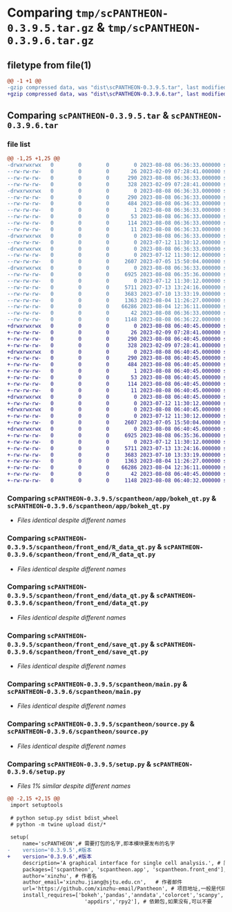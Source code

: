 # Comparing `tmp/scPANTHEON-0.3.9.5.tar.gz` & `tmp/scPANTHEON-0.3.9.6.tar.gz`

## filetype from file(1)

```diff
@@ -1 +1 @@
-gzip compressed data, was "dist\scPANTHEON-0.3.9.5.tar", last modified: Tue Aug  8 06:36:33 2023, max compression
+gzip compressed data, was "dist\scPANTHEON-0.3.9.6.tar", last modified: Tue Aug  8 06:40:45 2023, max compression
```

## Comparing `scPANTHEON-0.3.9.5.tar` & `scPANTHEON-0.3.9.6.tar`

### file list

```diff
@@ -1,25 +1,25 @@
-drwxrwxrwx   0        0        0        0 2023-08-08 06:36:33.000000 scPANTHEON-0.3.9.5/
--rw-rw-rw-   0        0        0       26 2023-02-09 07:28:41.000000 scPANTHEON-0.3.9.5/MANIFEST.in
--rw-rw-rw-   0        0        0      290 2023-08-08 06:36:33.000000 scPANTHEON-0.3.9.5/PKG-INFO
--rw-rw-rw-   0        0        0      328 2023-02-09 07:28:41.000000 scPANTHEON-0.3.9.5/README.md
-drwxrwxrwx   0        0        0        0 2023-08-08 06:36:33.000000 scPANTHEON-0.3.9.5/scPANTHEON.egg-info/
--rw-rw-rw-   0        0        0      290 2023-08-08 06:36:33.000000 scPANTHEON-0.3.9.5/scPANTHEON.egg-info/PKG-INFO
--rw-rw-rw-   0        0        0      484 2023-08-08 06:36:33.000000 scPANTHEON-0.3.9.5/scPANTHEON.egg-info/SOURCES.txt
--rw-rw-rw-   0        0        0        1 2023-08-08 06:36:33.000000 scPANTHEON-0.3.9.5/scPANTHEON.egg-info/dependency_links.txt
--rw-rw-rw-   0        0        0       53 2023-08-08 06:36:33.000000 scPANTHEON-0.3.9.5/scPANTHEON.egg-info/entry_points.txt
--rw-rw-rw-   0        0        0      114 2023-08-08 06:36:33.000000 scPANTHEON-0.3.9.5/scPANTHEON.egg-info/requires.txt
--rw-rw-rw-   0        0        0       11 2023-08-08 06:36:33.000000 scPANTHEON-0.3.9.5/scPANTHEON.egg-info/top_level.txt
-drwxrwxrwx   0        0        0        0 2023-08-08 06:36:33.000000 scPANTHEON-0.3.9.5/scpantheon/
--rw-rw-rw-   0        0        0        0 2023-07-12 11:30:12.000000 scPANTHEON-0.3.9.5/scpantheon/__init__.py
-drwxrwxrwx   0        0        0        0 2023-08-08 06:36:33.000000 scPANTHEON-0.3.9.5/scpantheon/app/
--rw-rw-rw-   0        0        0        0 2023-07-12 11:30:12.000000 scPANTHEON-0.3.9.5/scpantheon/app/__init__.py
--rw-rw-rw-   0        0        0     2607 2023-07-05 15:50:04.000000 scPANTHEON-0.3.9.5/scpantheon/app/bokeh_qt.py
-drwxrwxrwx   0        0        0        0 2023-08-08 06:36:33.000000 scPANTHEON-0.3.9.5/scpantheon/front_end/
--rw-rw-rw-   0        0        0     6925 2023-08-08 06:35:36.000000 scPANTHEON-0.3.9.5/scpantheon/front_end/R_data_qt.py
--rw-rw-rw-   0        0        0        0 2023-07-12 11:30:12.000000 scPANTHEON-0.3.9.5/scpantheon/front_end/__init__.py
--rw-rw-rw-   0        0        0     5711 2023-07-13 13:24:16.000000 scPANTHEON-0.3.9.5/scpantheon/front_end/data_qt.py
--rw-rw-rw-   0        0        0     3683 2023-07-10 13:33:19.000000 scPANTHEON-0.3.9.5/scpantheon/front_end/save_qt.py
--rw-rw-rw-   0        0        0     1363 2023-08-04 11:26:27.000000 scPANTHEON-0.3.9.5/scpantheon/main.py
--rw-rw-rw-   0        0        0    66286 2023-08-04 12:36:11.000000 scPANTHEON-0.3.9.5/scpantheon/source.py
--rw-rw-rw-   0        0        0       42 2023-08-08 06:36:33.000000 scPANTHEON-0.3.9.5/setup.cfg
--rw-rw-rw-   0        0        0     1148 2023-08-08 06:36:22.000000 scPANTHEON-0.3.9.5/setup.py
+drwxrwxrwx   0        0        0        0 2023-08-08 06:40:45.000000 scPANTHEON-0.3.9.6/
+-rw-rw-rw-   0        0        0       26 2023-02-09 07:28:41.000000 scPANTHEON-0.3.9.6/MANIFEST.in
+-rw-rw-rw-   0        0        0      290 2023-08-08 06:40:45.000000 scPANTHEON-0.3.9.6/PKG-INFO
+-rw-rw-rw-   0        0        0      328 2023-02-09 07:28:41.000000 scPANTHEON-0.3.9.6/README.md
+drwxrwxrwx   0        0        0        0 2023-08-08 06:40:45.000000 scPANTHEON-0.3.9.6/scPANTHEON.egg-info/
+-rw-rw-rw-   0        0        0      290 2023-08-08 06:40:45.000000 scPANTHEON-0.3.9.6/scPANTHEON.egg-info/PKG-INFO
+-rw-rw-rw-   0        0        0      484 2023-08-08 06:40:45.000000 scPANTHEON-0.3.9.6/scPANTHEON.egg-info/SOURCES.txt
+-rw-rw-rw-   0        0        0        1 2023-08-08 06:40:45.000000 scPANTHEON-0.3.9.6/scPANTHEON.egg-info/dependency_links.txt
+-rw-rw-rw-   0        0        0       53 2023-08-08 06:40:45.000000 scPANTHEON-0.3.9.6/scPANTHEON.egg-info/entry_points.txt
+-rw-rw-rw-   0        0        0      114 2023-08-08 06:40:45.000000 scPANTHEON-0.3.9.6/scPANTHEON.egg-info/requires.txt
+-rw-rw-rw-   0        0        0       11 2023-08-08 06:40:45.000000 scPANTHEON-0.3.9.6/scPANTHEON.egg-info/top_level.txt
+drwxrwxrwx   0        0        0        0 2023-08-08 06:40:45.000000 scPANTHEON-0.3.9.6/scpantheon/
+-rw-rw-rw-   0        0        0        0 2023-07-12 11:30:12.000000 scPANTHEON-0.3.9.6/scpantheon/__init__.py
+drwxrwxrwx   0        0        0        0 2023-08-08 06:40:45.000000 scPANTHEON-0.3.9.6/scpantheon/app/
+-rw-rw-rw-   0        0        0        0 2023-07-12 11:30:12.000000 scPANTHEON-0.3.9.6/scpantheon/app/__init__.py
+-rw-rw-rw-   0        0        0     2607 2023-07-05 15:50:04.000000 scPANTHEON-0.3.9.6/scpantheon/app/bokeh_qt.py
+drwxrwxrwx   0        0        0        0 2023-08-08 06:40:45.000000 scPANTHEON-0.3.9.6/scpantheon/front_end/
+-rw-rw-rw-   0        0        0     6925 2023-08-08 06:35:36.000000 scPANTHEON-0.3.9.6/scpantheon/front_end/R_data_qt.py
+-rw-rw-rw-   0        0        0        0 2023-07-12 11:30:12.000000 scPANTHEON-0.3.9.6/scpantheon/front_end/__init__.py
+-rw-rw-rw-   0        0        0     5711 2023-07-13 13:24:16.000000 scPANTHEON-0.3.9.6/scpantheon/front_end/data_qt.py
+-rw-rw-rw-   0        0        0     3683 2023-07-10 13:33:19.000000 scPANTHEON-0.3.9.6/scpantheon/front_end/save_qt.py
+-rw-rw-rw-   0        0        0     1363 2023-08-04 11:26:27.000000 scPANTHEON-0.3.9.6/scpantheon/main.py
+-rw-rw-rw-   0        0        0    66286 2023-08-04 12:36:11.000000 scPANTHEON-0.3.9.6/scpantheon/source.py
+-rw-rw-rw-   0        0        0       42 2023-08-08 06:40:45.000000 scPANTHEON-0.3.9.6/setup.cfg
+-rw-rw-rw-   0        0        0     1148 2023-08-08 06:40:32.000000 scPANTHEON-0.3.9.6/setup.py
```

### Comparing `scPANTHEON-0.3.9.5/scpantheon/app/bokeh_qt.py` & `scPANTHEON-0.3.9.6/scpantheon/app/bokeh_qt.py`

 * *Files identical despite different names*

### Comparing `scPANTHEON-0.3.9.5/scpantheon/front_end/R_data_qt.py` & `scPANTHEON-0.3.9.6/scpantheon/front_end/R_data_qt.py`

 * *Files identical despite different names*

### Comparing `scPANTHEON-0.3.9.5/scpantheon/front_end/data_qt.py` & `scPANTHEON-0.3.9.6/scpantheon/front_end/data_qt.py`

 * *Files identical despite different names*

### Comparing `scPANTHEON-0.3.9.5/scpantheon/front_end/save_qt.py` & `scPANTHEON-0.3.9.6/scpantheon/front_end/save_qt.py`

 * *Files identical despite different names*

### Comparing `scPANTHEON-0.3.9.5/scpantheon/main.py` & `scPANTHEON-0.3.9.6/scpantheon/main.py`

 * *Files identical despite different names*

### Comparing `scPANTHEON-0.3.9.5/scpantheon/source.py` & `scPANTHEON-0.3.9.6/scpantheon/source.py`

 * *Files identical despite different names*

### Comparing `scPANTHEON-0.3.9.5/setup.py` & `scPANTHEON-0.3.9.6/setup.py`

 * *Files 1% similar despite different names*

```diff
@@ -2,15 +2,15 @@
 import setuptools
 
 # python setup.py sdist bdist_wheel
 # python -m twine upload dist/*
 
 setup(
     name='scPANTHEON',# 需要打包的名字,即本模块要发布的名字
-    version='0.3.9.5',#版本
+    version='0.3.9.6',#版本
     description='A graphical interface for single cell analysis.', # 简要描述
     packages=['scpantheon', 'scpantheon.app', 'scpantheon.front_end'],   #  需要打包的模块
     author='xinzhu', # 作者名
     author_email='xinzhu.jiang@sjtu.edu.cn',   # 作者邮件
     url='https://github.com/xinzhu-email/Pantheon', # 项目地址,一般是代码托管的网站
     install_requires=['bokeh','pandas','anndata','colorcet','scanpy','numpy','PyQt5','PyQtWebEngine',
                         'appdirs','rpy2'], # 依赖包,如果没有,可以不要
```

